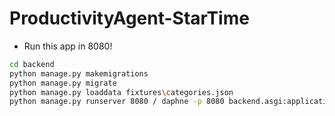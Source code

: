 # ProductivityAgent-StarTime

- Run this app in 8080!
```bash
cd backend
python manage.py makemigrations
python manage.py migrate
python manage.py loaddata fixtures\categories.json
python manage.py runserver 8080 / daphne -p 8080 backend.asgi:application
```
